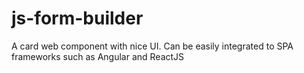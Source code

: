 # js-form-builder

A card web component with nice UI. Can be easily integrated to SPA frameworks such as Angular and ReactJS
